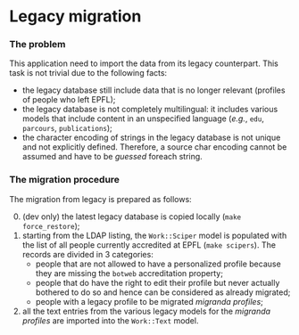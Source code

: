 # Legacy migration

### The problem

This application need to import the data from its legacy counterpart. This task
is not trivial due to the following facts:
 * the legacy database still include data that is no longer relevant (profiles
   of people who left EPFL);
 * the legacy database is not completely multilingual: it includes various
   models that include content in an unspecified language (_e.g._, `edu`,
   `parcours`, `publications`);
 * the character encoding of strings in the legacy database is not unique and
   not explicitly defined. Therefore, a source char encoding cannot be assumed
   and have to be _guessed_ foreach string.

### The migration procedure

The migration from legacy is prepared as follows:

 0. (dev only) the latest legacy database is copied locally (`make force_restore`);
 1. starting from the LDAP listing, the `Work::Sciper` model is populated with
    the list of all people currently accredited at EPFL (`make scipers`).
    The records are divided in 3 categories:
    * people that are not allowed to have a personalized profile because they
      are missing the `botweb` accreditation property;
    * people that do have the right to edit their profile but never actually
      bothered to do so and hence can be considered as already migrated;
    * people with a legacy profile to be migrated _migranda profiles_;
 2. all the text entries from the various legacy models for the _migranda profiles_
    are imported into the `Work::Text` model.
